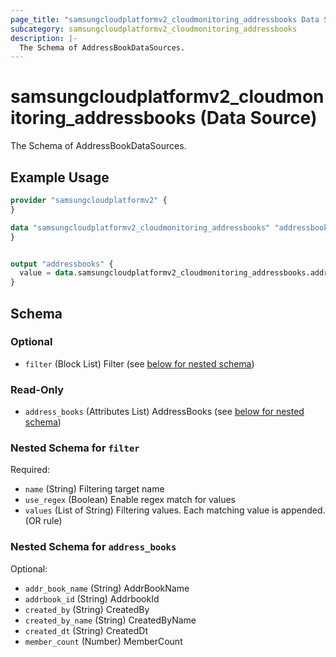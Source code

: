 ```yaml
---
page_title: "samsungcloudplatformv2_cloudmonitoring_addressbooks Data Source - samsungcloudplatformv2"
subcategory: samsungcloudplatformv2_cloudmonitoring_addressbooks
description: |-
  The Schema of AddressBookDataSources.
---
```


# samsungcloudplatformv2_cloudmonitoring_addressbooks (Data Source)

The Schema of AddressBookDataSources.

## Example Usage

```terraform
provider "samsungcloudplatformv2" {
}

data "samsungcloudplatformv2_cloudmonitoring_addressbooks" "addressbooks" {
}


output "addressbooks" {
  value = data.samsungcloudplatformv2_cloudmonitoring_addressbooks.addressbooks
}
```

<!-- schema generated by tfplugindocs -->
## Schema

### Optional

- `filter` (Block List) Filter (see [below for nested schema](#nestedblock--filter))

### Read-Only

- `address_books` (Attributes List) AddressBooks (see [below for nested schema](#nestedatt--address_books))

<a id="nestedblock--filter"></a>
### Nested Schema for `filter`

Required:

- `name` (String) Filtering target name
- `use_regex` (Boolean) Enable regex match for values
- `values` (List of String) Filtering values. Each matching value is appended. (OR rule)


<a id="nestedatt--address_books"></a>
### Nested Schema for `address_books`

Optional:

- `addr_book_name` (String) AddrBookName
- `addrbook_id` (String) AddrbookId
- `created_by` (String) CreatedBy
- `created_by_name` (String) CreatedByName
- `created_dt` (String) CreatedDt
- `member_count` (Number) MemberCount
